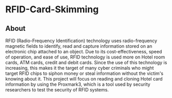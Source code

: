 # RFID-Card-Skimming

## About 

RFID (Radio-Frequency Identification) technology uses radio-frequency magnetic fields to identify, read and capture information stored on an electronic chip attached to an object. Due to its cost-effectiveness, speed of operation, and ease of use, RFID technology is used more on Hotel room cards, ATM cards, credit and debit cards. Since the use of this technology is increasing, this makes it the target of many cyber criminals who might target RFID chips to siphon money or steal information without the victim's knowing about it. This project will focus on reading and cloning Hotel card information by using the Proxmark3, which is a tool used by security researchers to test the security of RFID systems.


